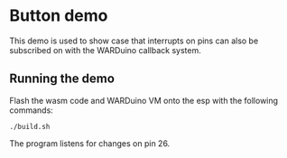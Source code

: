 # Button demo

This demo is used to show case that interrupts on pins can also be subscribed on with the WARDuino callback system.

## Running the demo

Flash the wasm code and WARDuino VM onto the esp with the following commands:

```
./build.sh
```

The program listens for changes on pin 26.

